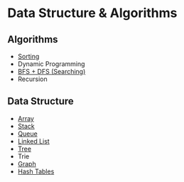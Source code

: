 # Data Structure & Algorithms

## Algorithms
 * [Sorting](https://github.com/unknown-cat/data-structure-and-algorithms/tree/master/sorting)
 * Dynamic Programming
 * [BFS + DFS (Searching)](https://github.com/unknown-cat/data-structure-and-algorithms/tree/master/searching)
 * Recursion
 
## Data Structure
* [Array](https://github.com/unknown-cat/data-structure-and-algorithms/tree/master/array)
* [Stack](https://github.com/unknown-cat/data-structure-and-algorithms/tree/master/stacks)
* [Queue](https://github.com/unknown-cat/data-structure-and-algorithms/tree/master/queues)
* [Linked List](https://github.com/unknown-cat/data-structure-and-algorithms/tree/master/linked-list)
* [Tree](https://github.com/unknown-cat/data-structure-and-algorithms/tree/master/binary-search-tree)
* Trie
* [Graph](https://github.com/unknown-cat/data-structure-and-algorithms/tree/master/graph)
* [Hash Tables](https://github.com/unknown-cat/data-structure-and-algorithms/tree/master/hash-tables)